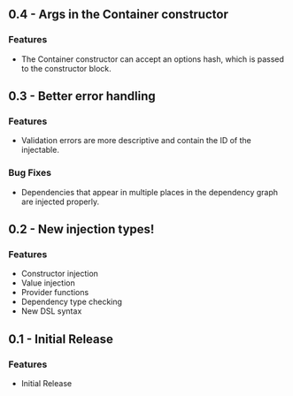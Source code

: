 ## 0.4 - Args in the Container constructor

### Features

* The Container constructor can accept an options hash, which is passed to the constructor block.

## 0.3 - Better error handling

### Features

* Validation errors are more descriptive and contain the ID of the injectable.

### Bug Fixes

* Dependencies that appear in multiple places in the dependency graph are injected properly.

## 0.2 - New injection types!

### Features

* Constructor injection
* Value injection
* Provider functions
* Dependency type checking
* New DSL syntax

## 0.1 - Initial Release

### Features

* Initial Release
